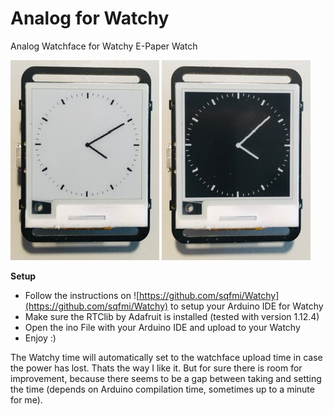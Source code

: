 # Analog for Watchy

Analog Watchface for Watchy E-Paper Watch

![Analog for Watchy Light Mode](/images/analog-for-watchy_light.png)
![Analog for Watchy Dark Mode](/images/analog-for-watchy_dark.png)

**Setup**
- Follow the instructions on ![https://github.com/sqfmi/Watchy](https://github.com/sqfmi/Watchy) to setup your Arduino IDE for Watchy
- Make sure the RTClib by Adafruit is installed (tested with version 1.12.4)
- Open the ino File with your Arduino IDE and upload to your Watchy
- Enjoy :)

The Watchy time will automatically set to the watchface upload time in case the power has lost. Thats the way I like it. But for sure there is room for improvement, because there seems to be a gap between taking and setting the time (depends on Arduino compilation time, sometimes up to a minute for me).
